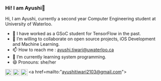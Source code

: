 ### Hi! I am Ayushi👋
<!--
**ayushi2103/ayushi2103** is a ✨ _special_ ✨ repository because its `README.md` (this file) appears on your GitHub profile.
-->
Hi, I am Ayushi, currently a second year Computer Engineering student at University of Waterloo. 
- 🔭 I have worked as a GSoC student for TensorFlow in the past.  
- 👯 I’m willing to collaborate on open source projects, iOS Development and Machine Learning.
- 📫 How to reach me : ayushi.tiwari@uwaterloo.ca
- 🌱 I’m currently learning system programming.  
- 😄 Pronouns: she/her


<a href=mailto:"ayushitiwari2103@gmail.com">
  <img align="left" alt="Ayushi's Email" width="22px" src="https://cdn.jsdelivr.net/npm/simple-icons@v3/icons/gmail.svg" />
</a>
<a href="https://www.linkedin.com/in/ayushi21/">
  <img align="left" alt="Ayushi's LinkdeIN" width="22px" src="https://cdn.jsdelivr.net/npm/simple-icons@v3/icons/linkedin.svg" />
</a>
<a href="https://medium.com/@ayushitiwari2103">
  <img align="left" alt="Ayushi's Blog" width="22px" src="https://cdn.jsdelivr.net/npm/simple-icons@3.0.1/icons/medium.svg" />
</a>

 

